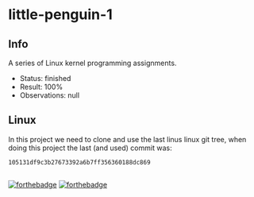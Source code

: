 # little-penguin-1

## Info

A series of Linux kernel programming assignments.

- Status: finished
- Result: 100%
- Observations: null

## Linux

In this project we need to clone and use the last linus linux git tree,
when doing this project the last (and used) commit was:
```
105131df9c3b27673392a6b7ff356360188dc869
```

##

[![forthebadge](https://forthebadge.com/images/badges/makes-people-smile.svg)](https://forthebadge.com)
[![forthebadge](https://forthebadge.com/images/badges/no-ragrets.svg)](https://forthebadge.com)
